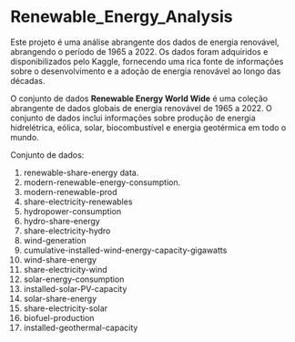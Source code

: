 # Renewable_Energy_Analysis
Este projeto é uma análise abrangente dos dados de energia renovável, abrangendo o período de 1965 a 2022. Os dados foram adquiridos e disponibilizados pelo Kaggle, fornecendo uma rica fonte de informações sobre o desenvolvimento e a adoção de energia renovável ao longo das décadas.

O conjunto de dados **Renewable Energy World Wide** é uma coleção abrangente de dados globais de energia renovável de 1965 a 2022. O conjunto de dados inclui informações sobre produção de energia hidrelétrica, eólica, solar, biocombustível e energia geotérmica em todo o mundo.

Conjunto de dados:

1. renewable-share-energy data.
2. modern-renewable-energy-consumption.
3. modern-renewable-prod
4. share-electricity-renewables
5. hydropower-consumption
6. hydro-share-energy
7. share-electricity-hydro
8. wind-generation
9. cumulative-installed-wind-energy-capacity-gigawatts
10. wind-share-energy
11. share-electricity-wind
12. solar-energy-consumption
13. installed-solar-PV-capacity
14. solar-share-energy
15. share-electricity-solar
16. biofuel-production
17. installed-geothermal-capacity
